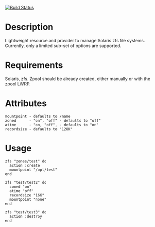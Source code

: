 [![Build Status](https://secure.travis-ci.org/marthag8/zfs.png)](http://travis-ci.org/marthag8/zfs)

Description
===========

Lightweight resource and provider to manage Solaris zfs file systems. 
Currently, only a limited sub-set of options are supported.

Requirements
============

Solaris, zfs.
Zpool should be already created, either manually or with the zpool LWRP.

Attributes
==========

    mountpoint - defaults to /name
    zoned      - "on", "off" - defaults to "off"
    atime      - "on, "off", - defaults to "on"
    recordsize - defaults to "128K"
 
Usage
=====

    zfs "zones/test" do
      action :create
      mountpoint "/opt/test"
    end
  
    zfs "test/test2" do
      zoned "on"
      atime "off"
      recordsize "16K"
      mountpoint "none"
    end
  
    zfs "test/test3" do
      action :destroy
    end
